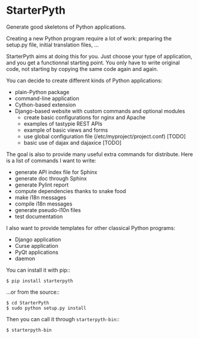 StarterPyth
===========

Generate good skeletons of Python applications.

Creating a new Python program require a lot of work: preparing the setup.py file, initial translation files, ...

StarterPyth aims at doing this for you. Just choose your type of application, and you get a functionnal starting point.
You only have to write original code, not starting by copying the same code again and again.

You can decide to create different kinds of Python applications:

  * plain-Python package
  * command-line application
  * Cython-based extension
  * Django-based website with custom commands and optional modules
    * create basic configurations for nginx and Apache
    * examples of tastypie REST APIs
    * example of basic views and forms
    * use global configuration file (/etc/myproject/project.conf) [TODO]
    * basic use of dajax and dajaxice [TODO]

The goal is also to provide many useful extra commands for distribute. Here is a list of commands I want to write:

  * generate API index file for Sphinx
  * generate doc through Sphinx
  * generate Pylint report
  * compute dependencies thanks to snake food
  * make i18n messages
  * compile i18n messages
  * generate pseudo-l10n files
  * test documentation

I also want to provide templates for other classical Python programs:

  * Django application
  * Curse application
  * PyQt applications
  * daemon

You can install it with pip::

    $ pip install starterpyth

...or from the source::

    $ cd StarterPyth
    $ sudo python setup.py install


Then you can call it through `starterpyth-bin`::

    $ starterpyth-bin

